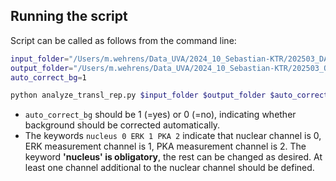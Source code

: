 

## Running the script

Script can be called as follows from the command line:

```bash
input_folder="/Users/m.wehrens/Data_UVA/2024_10_Sebastian-KTR/202503_DATA_julian/Thrombine/"
output_folder="/Users/m.wehrens/Data_UVA/2024_10_Sebastian-KTR/202503_OUTPUT-testmw/Thrombine/"
auto_correct_bg=1

python analyze_transl_rep.py $input_folder $output_folder $auto_correct_bg nucleus 0 ERK 1 PKA 2
```

- `auto_correct_bg` should be 1 (=yes) or 0 (=no), indicating whether background should be corrected automatically.
- The keywords `nucleus 0 ERK 1 PKA 2` indicate that nuclear channel is 0, ERK measurement channel is 1, PKA measurement channel is 2. The keyword **'nucleus' is obligatory**, the rest can be changed as desired. At least one channel additional to the nuclear channel should be defined.
